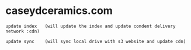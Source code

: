 # caseydceramics.com

``` 
update index   (will update the index and update condent delivery network :cdn) 

update sync    (will sync local drive with s3 website and update cdn)

```
